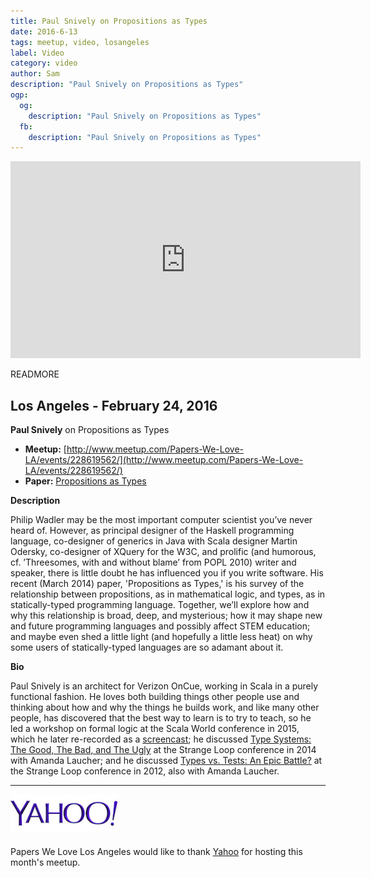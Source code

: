 ```yaml
---
title: Paul Snively on Propositions as Types
date: 2016-6-13
tags: meetup, video, losangeles
label: Video
category: video
author: Sam
description: "Paul Snively on Propositions as Types"
ogp:
  og:
    description: "Paul Snively on Propositions as Types"
  fb:
    description: "Paul Snively on Propositions as Types"
---
```


<iframe class="video" width="560" height="315" src="https://www.youtube.com/embed/dj7LcTAK8ow" frameborder="0" allowfullscreen></iframe>

READMORE

## Los Angeles - February 24, 2016

**Paul Snively** on Propositions as Types

* **Meetup:** [http://www.meetup.com/Papers-We-Love-LA/events/228619562/](http://www.meetup.com/Papers-We-Love-LA/events/228619562/)
* **Paper:** [Propositions as Types](http://homepages.inf.ed.ac.uk/wadler/papers/propositions-as-types/propositions-as-types.pdf)

**Description**

Philip Wadler may be the most important computer scientist you’ve never heard of. However, as principal designer of the Haskell programming language, co-designer of generics in Java with Scala designer Martin Odersky, co-designer of XQuery for the W3C, and prolific (and humorous, cf. ’Threesomes, with and without blame’ from POPL 2010) writer and speaker, there is little doubt he has influenced you if you write software. His recent (March 2014) paper, 'Propositions as Types,' is his survey of the relationship between propositions, as in mathematical logic, and types, as in statically-typed programming language. Together, we’ll explore how and why this relationship is broad, deep, and mysterious; how it may shape new and future programming languages and possibly affect STEM education; and maybe even shed a little light (and hopefully a little less heat) on why some users of statically-typed languages are so adamant about it.

**Bio**

Paul Snively is an architect for Verizon OnCue, working in Scala in a purely functional fashion. He loves both building things other people use and thinking about how and why the things he builds work, and like many other people, has discovered that the best way to learn is to try to teach, so he led a workshop on formal logic at the Scala World conference in 2015, which he later re-recorded as a [screencast](https://www.youtube.com/watch?v=1KWcuhX-QTg); he discussed [Type Systems: The Good, The Bad, and The Ugly](https://www.youtube.com/watch?v=SWTWkYbcWU0) at the Strange Loop conference in 2014 with Amanda Laucher; and he discussed [Types vs. Tests: An Epic Battle?](http://www.infoq.com/presentations/Types-Tests) at the Strange Loop conference in 2012, also with Amanda Laucher.

---

<a href="https://yahoo.com/"><img class="left no-shadow" alt="Yahoo" style="height: 60px" src="/images/yahoo_logo.jpg" /></a> <span style="display: inline-block; margin-top: 20px;">Papers We Love Los Angeles would like to thank <a href="https://yahoo.com/">Yahoo</a> for hosting this month's meetup.</span>
